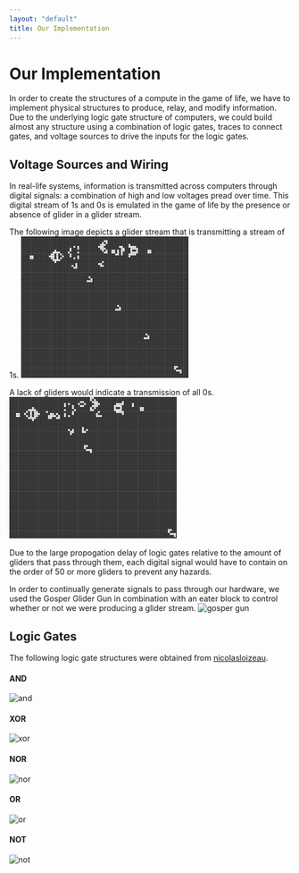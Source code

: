 ```yaml
---
layout: "default"
title: Our Implementation
---
```

# Our Implementation
 
 In order to create the structures of a compute in the game of life, we have to implement physical structures to produce, relay, and modify information. Due to the underlying logic gate structure of computers, we could build almost any structure using a combination of logic gates, traces to connect gates, and voltage sources to drive the inputs for the logic gates.
 
 ## Voltage Sources and Wiring
 In real-life systems, information is transmitted across computers through digital signals: a combination of high and low voltages pread over time. This digital stream of 1s and 0s is emulated in the game of life by the presence or absence of glider in a glider stream.
 
 The following image depicts a glider stream that is transmitting a stream of 1s.
 ![stream of gliders](images/wire_1_small.PNG)
 
 A lack of gliders would indicate a transmission of all 0s.
 ![stream of 0s](images/wire_0_small.PNG)

Due to the large propogation delay of logic gates relative to the amount of gliders that pass through them, each digital signal would have to contain on the order of 50 or more gliders to prevent any hazards.

In order to continually generate signals to pass through our hardware, we used the Gosper Glider Gun in combination with an eater block to control whether or not we were producing a glider stream. 
![gosper gun](https://en.wikipedia.org/wiki/File:Gosper_glider_gun_with_grid.gif)

## Logic Gates
The following logic gate structures were obtained from [nicolasloizeau](https://github.com/nicolasloizeau/gol-computer).

#### AND
![and](https://media.giphy.com/media/3o9bOTdPSw3qG1Z9od/giphy.gif)

#### XOR
![xor](https://media.giphy.com/media/iMCj4EgPkQOvetoPuV/giphy.gif)

#### NOR
![nor](https://media.giphy.com/media/182tC6OM2QTsCUuKrl/giphy.gif)

#### OR
![or](https://media.giphy.com/media/55vEeqLRbo1sNs0EkF/giphy.gif)

#### NOT
![not](https://media.giphy.com/media/RMdfum2JITUn9AquCp/giphy.gif)
